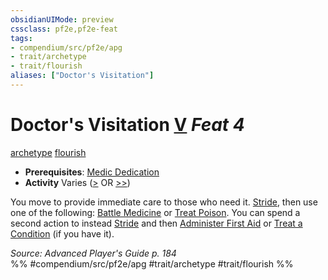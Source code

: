 ```yaml
---
obsidianUIMode: preview
cssclass: pf2e,pf2e-feat
tags:
- compendium/src/pf2e/apg
- trait/archetype
- trait/flourish
aliases: ["Doctor's Visitation"]
---
```

# Doctor's Visitation  [V](rules/core-rulebook/chapter-9-playing-the-game.md#Actions "Varies") *Feat 4*  
[archetype](rules/traits/archetype.md)  [flourish](rules/traits/flourish.md)  

- **Prerequisites**: [Medic Dedication](compendium/feats/medic-dedication-apg.md)
- **Activity** Varies ([>](rules/core-rulebook/chapter-9-playing-the-game.md#Actions "Single Action") OR [>>](rules/core-rulebook/chapter-9-playing-the-game.md#Actions "Two-Action"))

You move to provide immediate care to those who need it. [Stride](rules/actions/stride.md), then use one of the following: [Battle Medicine](compendium/feats/battle-medicine.md) or [Treat Poison](rules/actions/treat-poison.md). You can spend a second action to instead [Stride](rules/actions/stride.md) and then [Administer First Aid](rules/actions/administer-first-aid.md) or [Treat a Condition](compendium/feats/treat-condition-apg.md) (if you have it).

*Source: Advanced Player's Guide p. 184*  
%% #compendium/src/pf2e/apg #trait/archetype #trait/flourish %%